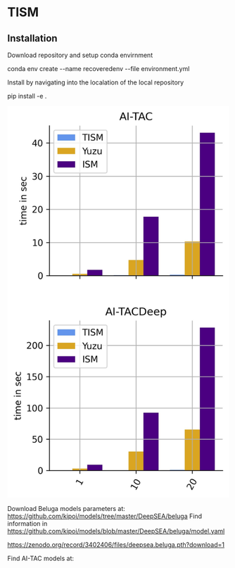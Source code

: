 # TISM

## Installation

Download repository and setup conda envirnment

conda env create --name recoveredenv --file environment.yml

Install by navigating into the localation of the local repository

pip install -e .

![image](https://github.com/LXsasse/TISM/blob/main/results/Comparison_time_N_cpu.jpg)


Download Beluga models parameters at:
https://github.com/kipoi/models/tree/master/DeepSEA/beluga
Find information in https://github.com/kipoi/models/blob/master/DeepSEA/beluga/model.yaml


https://zenodo.org/record/3402406/files/deepsea.beluga.pth?download=1


Find AI-TAC models at: 

<create zenodo repo>

